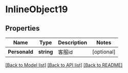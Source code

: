 # InlineObject19

## Properties

Name | Type | Description | Notes
------------ | ------------- | ------------- | -------------
**PersonaId** | **string** | 客服id | [optional] 

[[Back to Model list]](../README.md#documentation-for-models) [[Back to API list]](../README.md#documentation-for-api-endpoints) [[Back to README]](../README.md)


